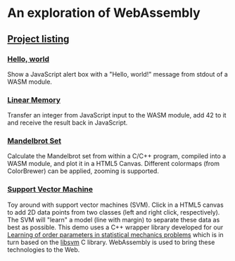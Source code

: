 An exploration of WebAssembly
=============================

[Project listing](https://jgreitemann.github.io/messing-with-wasm/)
-----------------

### [Hello, world](https://jgreitemann.github.io/messing-with-wasm/hello-world)
Show a JavaScript alert box with a &quot;Hello, world!&quot;
message from stdout of a WASM module.

### [Linear Memory](https://jgreitemann.github.io/messing-with-wasm/linear-memory)
Transfer an integer from JavaScript input to the WASM module,
add 42 to it and receive the result back in JavaScript.

### [Mandelbrot Set](https://jgreitemann.github.io/messing-with-wasm/mandelbrot)
Calculate the Mandelbrot set from within a C/C++ program,
compiled into a WASM module, and plot it in a HTML5 Canvas.
Different colormaps (from ColorBrewer) can be applied,
zooming is supported.

### [Support Vector Machine](https://jgreitemann.github.io/messing-with-wasm/svm)
Toy around with support vector machines (SVM). Click in a
HTML5 canvas to add 2D data points from two classes (left
and right click, respectively). The SVM will &quot;learn&quot;
a model (line with margin) to separate these data as best as
possible. This demo uses a C++ wrapper library developed
for our [Learning of order parameters in statistical mechanics problems](https://gitlab.physik.uni-muenchen.de/J.Greitemann/svm-order-params/)
which is in turn based on the 
[libsvm](https://github.com/cjlin1/libsvm)
C library. WebAssembly is used to bring these technologies
to the Web.
